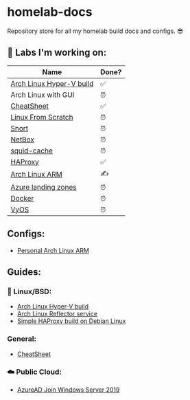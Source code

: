 # homelab-docs

Repository store for all my homelab build docs and configs. 😎

## 💪 Labs I'm working on: 

| Name | Done? |
| --- | --- |
| [Arch Linux Hyper-V build](guides/Arch-Linux-VM/Building-Arch-Linux-on-Hyper-V.md) | ✅
| Arch Linux with GUI | ⏰
| [CheatSheet](guides/CheatSheet.md) | ✅
| [Linux From Scratch](https://www.linuxfromscratch.org/lfs/) | ⏰
| [Snort](https://www.snort.org/)| ⏰
| [NetBox](https://netbox.readthedocs.io/en/stable/) | ⏰
| [squid-cache](http://www.squid-cache.org/) | ⏰
| [HAProxy](http://www.haproxy.org/) | ✅
| [Arch Linux ARM](https://archlinuxarm.org/) | ✍️
| [Azure landing zones](https://docs.microsoft.com/en-us/azure/cloud-adoption-framework/ready/landing-zone/) | ⏰
| [Docker](https://docs.docker.com/) | ⏰
| [VyOS](https://docs.vyos.io/en/latest/) | ⏰

## Configs:

* [Personal Arch Linux ARM](configs/pi/Arch-Pi.md)

## Guides:

### 🐧 Linux/BSD:

* [Arch Linux Hyper-V build](guides/Arch-Linux-VM/Building-Arch-Linux-on-Hyper-V.md)
* [Arch Linux Reflector service](guides/Arch-Linux-Reflector-Service.md)
* [Simple HAProxy build on Debian Linux](guides/haproxy-deb.md)

### General:

* [CheatSheet](guides/CheatSheet.md)

### ☁️ Public Cloud:

* [AzureAD Join Windows Server 2019](guides/AzureAD-Join-Windows-Server-2019.md)